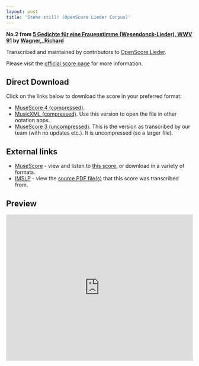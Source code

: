```yaml
---
layout: post
title: 'Stehe still! (OpenScore Lieder Corpus)'
---
```


__No.2 from [5 Gedichte für eine Frauenstimme (Wesendonck-Lieder), WWV 91](https://fourscoreandmore.org/openscore/lieder/Wagner%2C_Richard/5_Gedichte_f%C3%BCr_eine_Frauenstimme_%28Wesendonck-Lieder%29%2C_WWV_91/) by [Wagner,_Richard](https://fourscoreandmore.org/openscore/lieder/Wagner%2C_Richard)__

Transcribed and maintained by contributors to [OpenScore Lieder].

Please visit the [official score page] for more information.

[official score page]: https://musescore.com/openscore-lieder-corpus/scores/5026077
[OpenScore Lieder]: https://musescore.com/openscore-lieder-corpus

## Direct Download

Click on the links below to download the score in your preferred format:
- [MuseScore 4 (compressed)](https://fourscoreandmore.org/openscore/lieder/Wagner%2C_Richard/5_Gedichte_f%C3%BCr_eine_Frauenstimme_%28Wesendonck-Lieder%29%2C_WWV_91/2_Stehe_still%21.mscz).
- [MusicXML (compressed)](https://fourscoreandmore.org/openscore/lieder/Wagner%2C_Richard/5_Gedichte_f%C3%BCr_eine_Frauenstimme_%28Wesendonck-Lieder%29%2C_WWV_91/2_Stehe_still%21.mxl). Use this version to open the file in other notation apps.
- [MuseScore 3 (uncompressed)](https://raw.githubusercontent.com/OpenScore/Lieder/refs/heads/main/scores/Wagner%2C_Richard/5_Gedichte_f%C3%BCr_eine_Frauenstimme_%28Wesendonck-Lieder%29%2C_WWV_91/2_Stehe_still%21/lc5026077.mscx). This is the version as transcribed by our team (with no updates etc.). It is uncompressed (so a larger file).

## External links

- [MuseScore] - view and listen to [this score][MuseScore], or download in a variety of formats.
- [IMSLP] - view the [source PDF file(s)][IMSLP] that this score was transcribed from.

[MuseScore]: https://musescore.com/score/5026077
[IMSLP]: https://imslp.org/wiki/Special:ReverseLookup/44645

## Preview

<iframe width="100%" height="394" src="https://musescore.com/openscore-lieder-corpus/scores/5026077/embed" frameborder="0" allowfullscreen allow="autoplay; fullscreen"></iframe>
